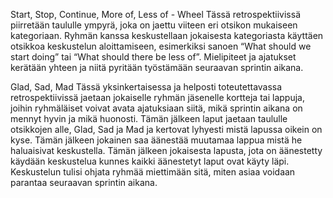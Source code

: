 Start, Stop, Continue, More of, Less of - Wheel
Tässä retrospektiivissä piirretään taululle ympyrä, joka on jaettu viiteen eri otsikon mukaiseen kategoriaan. Ryhmän kanssa keskustellaan jokaisesta kategoriasta käyttäen otsikkoa keskustelun aloittamiseen, esimerkiksi sanoen “What should we start doing” tai “What should there be less of”. Mielipiteet ja ajatukset kerätään yhteen ja niitä pyritään työstämään seuraavan sprintin aikana. 

Glad, Sad, Mad
Tässä yksinkertaisessa ja helposti toteutettavassa retrospektiivissä jaetaan jokaiselle ryhmän jäsenelle kortteja tai lappuja, joihin ryhmäläiset voivat avata ajatuksiaan siitä, mikä sprintin aikana on mennyt hyvin ja mikä huonosti. Tämän jälkeen laput jaetaan taululle otsikkojen alle, Glad, Sad ja Mad ja kertovat lyhyesti mistä lapussa oikein on kyse. Tämän jälkeen jokainen saa äänestää muutamaa lappua mistä he haluaisivat keskustella. Tämän jälkeen jokaisesta lapusta, jota on äänestetty käydään keskustelua kunnes kaikki äänestetyt laput ovat käyty läpi. Keskustelun tulisi ohjata ryhmää miettimään sitä, miten asiaa voidaan parantaa seuraavan sprintin aikana. 

